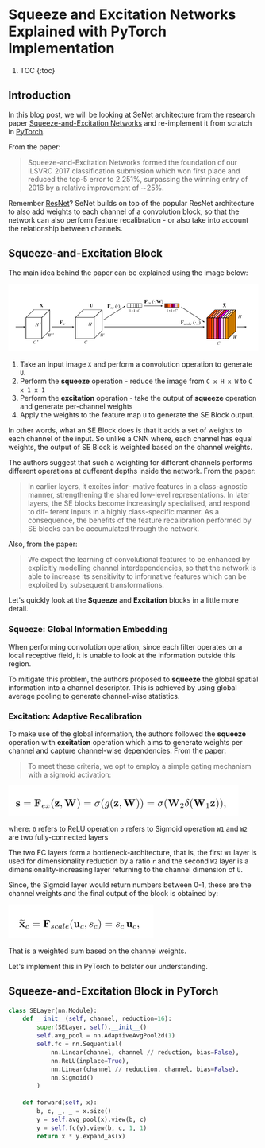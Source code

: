 # Squeeze and Excitation Networks Explained with PyTorch Implementation

1. TOC 
{:toc}

## Introduction
In this blog post, we will be looking at SeNet architecture from the research paper [Squeeze-and-Excitation Networks](https://arxiv.org/abs/1709.01507) and re-implement it from scratch in [PyTorch](https://pytorch.org/). 

From the paper:
> Squeeze-and-Excitation Networks formed the foundation of our ILSVRC 2017 classification submission which won first place and reduced the top-5 error to 2.251%, surpassing the winning entry of 2016 by a relative improvement of ∼25%.

Remember [ResNet](https://arxiv.org/abs/1512.03385)? SeNet builds on top of the popular ResNet architecture to also add weights to each channel of a convolution block, so that the network can also perform feature recalibration - or also take into account the relationship between channels.

## Squeeze-and-Excitation Block

The main idea behind the paper can be explained using the image below:

![](/images/senet_block.png "fig1: Squeeze-and-Excitation Block")

1. Take an input image `X` and perform a convolution operation to generate `U`. 
2. Perform the **squeeze** operation - reduce the image from `C x H x W` to `C x 1 x 1`  
3. Perform the **excitation** operation - take the output of **squeeze** operation and generate per-channel weights
4. Apply the weights to the feature map `U` to generate the SE Block output.

In other words, what an SE Block does is that it adds a set of weights to each channel of the input. So unlike a CNN where, each channel has equal weights, the output of SE Block is weighted based on the channel weights. 

The authors suggest that such a weighting for different channels performs different operations at dufferent depths inside the network. From the paper:
> In earlier layers, it excites infor- mative features in a class-agnostic manner, strengthening the shared low-level representations. In later layers, the SE blocks become increasingly specialised, and respond to dif- ferent inputs in a highly class-specific manner. As a consequence, the benefits of the feature recalibration performed by SE blocks can be accumulated through the network.

Also, from the paper:
> We expect the learning of convolutional features to be enhanced by explicitly modelling channel interdependencies, so that the network is able to increase its sensitivity to informative features which can be exploited by subsequent transformations.

Let's quickly look at the **Squeeze** and **Excitation** blocks in a little more detail.

### Squeeze: Global Information Embedding
When performing convolution operation, since each filter operates on a local receptive field, it is unable to look at the information outside this region.

To mitigate this problem, the authors proposed to **squeeze** the global spatial information into a channel descriptor. This is achieved by using global average pooling to generate channel-wise statistics. 

### Excitation: Adaptive Recalibration
To make use of the global information, the authors followed the **squeeze** operation with **excitation** operation which aims to generate weights per channel and capture channel-wise dependencies. From the paper:

> To meet these criteria, we opt to employ a simple gating mechanism with a sigmoid activation:

![](/images/gating_operation.png "fig3: Excitation/gating operation")

where:
`δ` refers to ReLU operation
`σ` refers to Sigmoid operation 
`W1` and `W2` are two fully-connected layers

The two FC layers form a bottleneck-architecture, that is, the first `W1` layer is used for dimensionality reduction by a ratio `r` and the second `W2` layer is a dimensionality-increasing layer returning to the channel dimension of `U`.

Since, the Sigmoid layer would return numbers between 0-1, these are the channel weights and the final output of the block is obtained by:

![](/images/senet_output.png "fig4: SeNet output")

That is a weighted sum based on the channel weights.

Let's implement this in PyTorch to bolster our understanding.

## Squeeze-and-Excitation Block in PyTorch

```python
class SELayer(nn.Module):
    def __init__(self, channel, reduction=16):
        super(SELayer, self).__init__()
        self.avg_pool = nn.AdaptiveAvgPool2d(1)
        self.fc = nn.Sequential(
            nn.Linear(channel, channel // reduction, bias=False),
            nn.ReLU(inplace=True),
            nn.Linear(channel // reduction, channel, bias=False),
            nn.Sigmoid()
        )

    def forward(self, x):
        b, c, _, _ = x.size()
        y = self.avg_pool(x).view(b, c)
        y = self.fc(y).view(b, c, 1, 1)
        return x * y.expand_as(x)
```